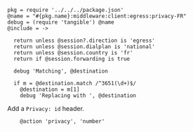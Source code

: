     pkg = require '../../../package.json'
    @name = "#{pkg.name}:middleware:client:egress:privacy-FR"
    debug = (require 'tangible') @name
    @include = ->

      return unless @session?.direction is 'egress'
      return unless @session.dialplan is 'national'
      return unless @session.country is 'fr'
      return if @session.forwarding is true

      debug 'Matching', @destination

      if m = @destination.match /^3651(\d+)$/
        @destination = m[1]
        debug 'Replacing with ', @destination

Add a `Privacy: id` header.

        @action 'privacy', 'number'
